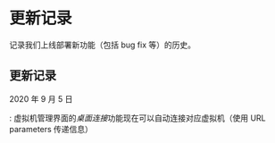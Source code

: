 # 更新记录

记录我们上线部署新功能（包括 bug fix 等）的历史。

## 更新记录

2020 年 9 月 5 日

:   虚拟机管理界面的*桌面连接*功能现在可以自动连接对应虚拟机（使用 URL parameters 传递信息）